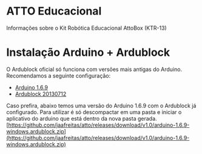 # ATTO Educacional
Informações sobre o Kit Robótica Educacional AttoBox (KTR-13)

# Instalação Arduino + Ardublock
O Ardublock oficial só funciona com versões mais antigas do Arduino. Recomendamos a seguinte configuração:
* [Arduino 1.6.9](https://downloads.arduino.cc/arduino-1.6.9-windows.exe)
* [Ardublock 20130712](https://ufpr.dl.sourceforge.net/project/ardublock/ardublock-all-20130712.jar)

Caso prefira, abaixo temos uma versão do Arduino 1.6.9 com o Ardublock já configurado. Para utilizar é só descompactar em uma pasta e iniciar o aplicativo do arduino que está dentro da nova pasta gerada.
[https://github.com/jaafreitas/atto/releases/download/v1.0/arduino-1.6.9-windows.ardublock.zip](https://github.com/jaafreitas/atto/releases/download/v1.0/arduino-1.6.9-windows.ardublock.zip)
